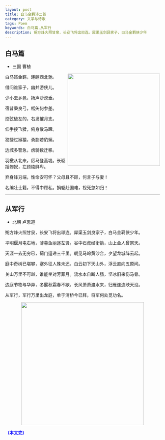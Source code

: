 ```yaml
---
layout: post
title: 白马金羁诗二首
category: 文学与诗歌
tags: Poem
keywords: 白马篇,从军行
description: 朔方烽火照甘泉，长安飞将出祁连。犀渠玉剑艮家子，白马金羁侠少年
---
```


## 白马篇


* 三国 曹植

<img align="right" src="https://fzuo.github.io/assets/img/20170909023653716.jpg" width="300">  


白马饰金羁，连翩西北驰。

借问谁家子，幽并游侠儿。

少小去乡邑，扬声沙漠垂。

宿昔秉良弓，楛矢何参差。

控弦破左的，右发摧月支。

仰手接飞猱，俯身散马蹄。

狡捷过猴猿，勇剽若豹螭。

边城多警急，虏骑数迁移。

羽檄从北来，厉马登高堤。长驱蹈匈奴，左顾陵鲜卑。

弃身锋刃端，性命安可怀？父母且不顾，何言子与妻！

名编壮士籍，不得中顾私。捐躯赴国难，视死忽如归！




--------------------------------------

## 从军行

* 北朝 卢思道


朔方烽火照甘泉，长安飞将出祁连。犀渠玉剑良家子，白马金羁侠少年。

平明偃月屯右地，薄暮鱼丽逐左贤。谷中石虎经衔箭，山上金人曾祭天。

天涯一去无穷已，蓟门迢递三千里。朝见马岭黄沙合，夕望龙城阵云起。

庭中奇树已堪攀，塞外征人殊未还。白云初下天山外，浮云直向五原间。

关山万里不可越，谁能坐对芳菲月。流水本自断人肠，坚冰旧来伤马骨。

边庭节物与华异，冬霰秋霜春不歇。长风萧萧渡水来，归雁连连映天没。

从军行，军行万里出龙庭，单于渭桥今已拜，将军何处觅功名。


<p align="center">
<img src="https://fzuo.github.io/assets/img/20170909023248099.png" width="400">
</p>

<span style="color:blue">**（本文完）**</span>
